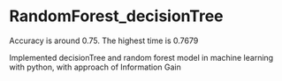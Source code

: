# RandomForest_decisionTree
Accuracy is around 0.75. The highest time is 0.7679

Implemented decisionTree and random forest model in machine learning with python, with approach of Information Gain
